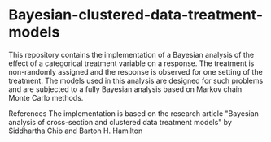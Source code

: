 # Bayesian-clustered-data-treatment-models

This repository contains the implementation of a Bayesian analysis of the effect of a categorical treatment variable on a response. The treatment is non-randomly assigned and the response is observed for one setting of the treatment. The models used in this analysis are designed for such problems and are subjected to a fully Bayesian analysis based on Markov chain Monte Carlo methods.


References
The implementation is based on the research article "Bayesian analysis of cross-section and clustered data treatment models" by Siddhartha Chib and Barton H. Hamilton
